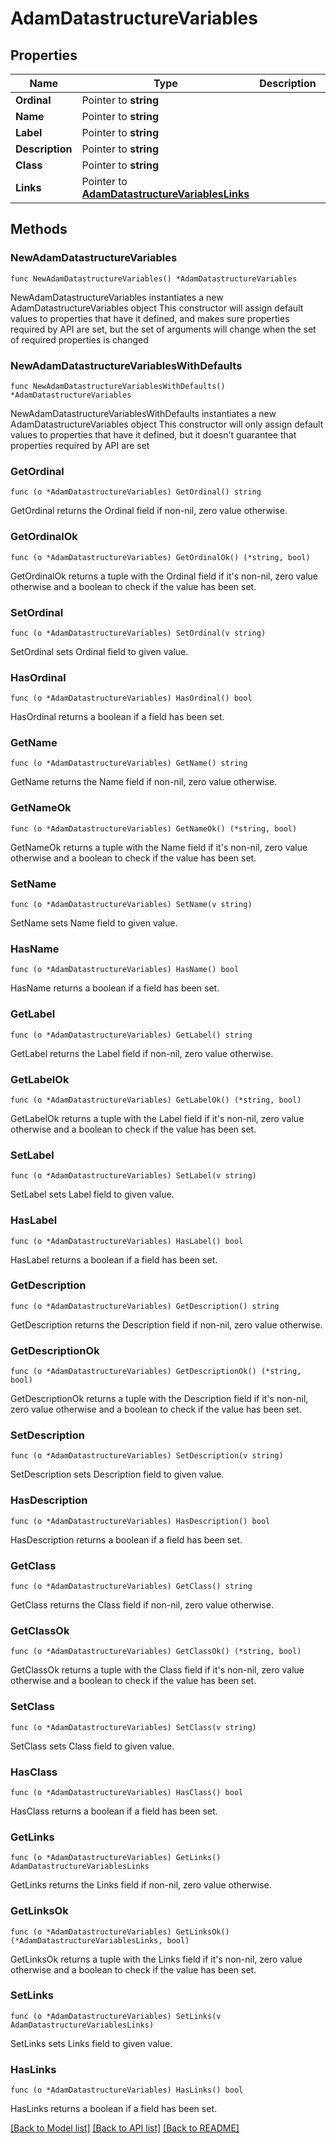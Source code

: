 # AdamDatastructureVariables

## Properties

Name | Type | Description | Notes
------------ | ------------- | ------------- | -------------
**Ordinal** | Pointer to **string** |  | [optional] 
**Name** | Pointer to **string** |  | [optional] 
**Label** | Pointer to **string** |  | [optional] 
**Description** | Pointer to **string** |  | [optional] 
**Class** | Pointer to **string** |  | [optional] 
**Links** | Pointer to [**AdamDatastructureVariablesLinks**](AdamDatastructureVariablesLinks.md) |  | [optional] 

## Methods

### NewAdamDatastructureVariables

`func NewAdamDatastructureVariables() *AdamDatastructureVariables`

NewAdamDatastructureVariables instantiates a new AdamDatastructureVariables object
This constructor will assign default values to properties that have it defined,
and makes sure properties required by API are set, but the set of arguments
will change when the set of required properties is changed

### NewAdamDatastructureVariablesWithDefaults

`func NewAdamDatastructureVariablesWithDefaults() *AdamDatastructureVariables`

NewAdamDatastructureVariablesWithDefaults instantiates a new AdamDatastructureVariables object
This constructor will only assign default values to properties that have it defined,
but it doesn't guarantee that properties required by API are set

### GetOrdinal

`func (o *AdamDatastructureVariables) GetOrdinal() string`

GetOrdinal returns the Ordinal field if non-nil, zero value otherwise.

### GetOrdinalOk

`func (o *AdamDatastructureVariables) GetOrdinalOk() (*string, bool)`

GetOrdinalOk returns a tuple with the Ordinal field if it's non-nil, zero value otherwise
and a boolean to check if the value has been set.

### SetOrdinal

`func (o *AdamDatastructureVariables) SetOrdinal(v string)`

SetOrdinal sets Ordinal field to given value.

### HasOrdinal

`func (o *AdamDatastructureVariables) HasOrdinal() bool`

HasOrdinal returns a boolean if a field has been set.

### GetName

`func (o *AdamDatastructureVariables) GetName() string`

GetName returns the Name field if non-nil, zero value otherwise.

### GetNameOk

`func (o *AdamDatastructureVariables) GetNameOk() (*string, bool)`

GetNameOk returns a tuple with the Name field if it's non-nil, zero value otherwise
and a boolean to check if the value has been set.

### SetName

`func (o *AdamDatastructureVariables) SetName(v string)`

SetName sets Name field to given value.

### HasName

`func (o *AdamDatastructureVariables) HasName() bool`

HasName returns a boolean if a field has been set.

### GetLabel

`func (o *AdamDatastructureVariables) GetLabel() string`

GetLabel returns the Label field if non-nil, zero value otherwise.

### GetLabelOk

`func (o *AdamDatastructureVariables) GetLabelOk() (*string, bool)`

GetLabelOk returns a tuple with the Label field if it's non-nil, zero value otherwise
and a boolean to check if the value has been set.

### SetLabel

`func (o *AdamDatastructureVariables) SetLabel(v string)`

SetLabel sets Label field to given value.

### HasLabel

`func (o *AdamDatastructureVariables) HasLabel() bool`

HasLabel returns a boolean if a field has been set.

### GetDescription

`func (o *AdamDatastructureVariables) GetDescription() string`

GetDescription returns the Description field if non-nil, zero value otherwise.

### GetDescriptionOk

`func (o *AdamDatastructureVariables) GetDescriptionOk() (*string, bool)`

GetDescriptionOk returns a tuple with the Description field if it's non-nil, zero value otherwise
and a boolean to check if the value has been set.

### SetDescription

`func (o *AdamDatastructureVariables) SetDescription(v string)`

SetDescription sets Description field to given value.

### HasDescription

`func (o *AdamDatastructureVariables) HasDescription() bool`

HasDescription returns a boolean if a field has been set.

### GetClass

`func (o *AdamDatastructureVariables) GetClass() string`

GetClass returns the Class field if non-nil, zero value otherwise.

### GetClassOk

`func (o *AdamDatastructureVariables) GetClassOk() (*string, bool)`

GetClassOk returns a tuple with the Class field if it's non-nil, zero value otherwise
and a boolean to check if the value has been set.

### SetClass

`func (o *AdamDatastructureVariables) SetClass(v string)`

SetClass sets Class field to given value.

### HasClass

`func (o *AdamDatastructureVariables) HasClass() bool`

HasClass returns a boolean if a field has been set.

### GetLinks

`func (o *AdamDatastructureVariables) GetLinks() AdamDatastructureVariablesLinks`

GetLinks returns the Links field if non-nil, zero value otherwise.

### GetLinksOk

`func (o *AdamDatastructureVariables) GetLinksOk() (*AdamDatastructureVariablesLinks, bool)`

GetLinksOk returns a tuple with the Links field if it's non-nil, zero value otherwise
and a boolean to check if the value has been set.

### SetLinks

`func (o *AdamDatastructureVariables) SetLinks(v AdamDatastructureVariablesLinks)`

SetLinks sets Links field to given value.

### HasLinks

`func (o *AdamDatastructureVariables) HasLinks() bool`

HasLinks returns a boolean if a field has been set.


[[Back to Model list]](../README.md#documentation-for-models) [[Back to API list]](../README.md#documentation-for-api-endpoints) [[Back to README]](../README.md)


